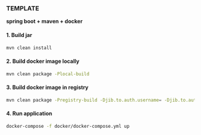 ### **TEMPLATE**
**spring boot + maven + docker**

#### 1. Build jar
```bash
mvn clean install
```

#### 2. Build docker image locally
```bash
mvn clean package -Plocal-build
```

#### 3. Build docker image in registry
```bash
mvn clean package -Pregistry-build -Djib.to.auth.username= -Djib.to.auth.password=
```

#### 4. Run application
```bash
docker-compose -f docker/docker-compose.yml up
```